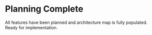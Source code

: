 # Planning Complete

All features have been planned and architecture map is fully populated. Ready for implementation.